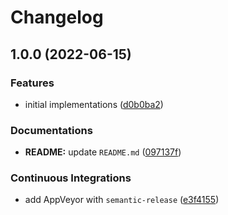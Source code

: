 # Changelog

## 1.0.0 (2022-06-15)


### Features

* initial implementations ([d0b0ba2](https://github.com/extra2000/mushorg-conpot-podman/commit/d0b0ba2a359e61e8daf820e2c9e577aab08f13b2))


### Documentations

* **README:** update `README.md` ([097137f](https://github.com/extra2000/mushorg-conpot-podman/commit/097137f32ec13dce1dd2c8ee773a5e3aa5449fef))


### Continuous Integrations

* add AppVeyor with `semantic-release` ([e3f4155](https://github.com/extra2000/mushorg-conpot-podman/commit/e3f4155f338f085a35766b6ca80001124657861f))

